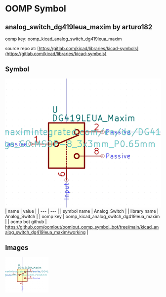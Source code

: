 # OOMP Symbol  
## analog_switch_dg419leua_maxim  by arturo182  
  
oomp key: oomp_kicad_analog_switch_dg419leua_maxim  
  
source repo at: [https://gitlab.com/kicad/libraries/kicad-symbols](https://gitlab.com/kicad/libraries/kicad-symbols)  
## Symbol  
  
[![working.png](working_600.png)](working.png)  
| name | value | 
| --- | --- | 
| symbol name | Analog_Switch | 
| library name | Analog_Switch | 
| oomp key | oomp_kicad_analog_switch_dg419leua_maxim | 
| oomp bot github | https://github.com/oomlout/oomlout_oomp_symbol_bot/tree/main/kicad_analog_switch_dg419leua_maxim/working | 
## Images  
  
[![working.png](working_140.png)](working.png)  

